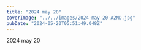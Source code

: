 ```yaml
---
title: "2024 may 20"
coverImage: "../../images/2024-may-20-A2ND.jpg"
pubDate: "2024-05-20T05:51:49.048Z"
---
```


2024 may 20
